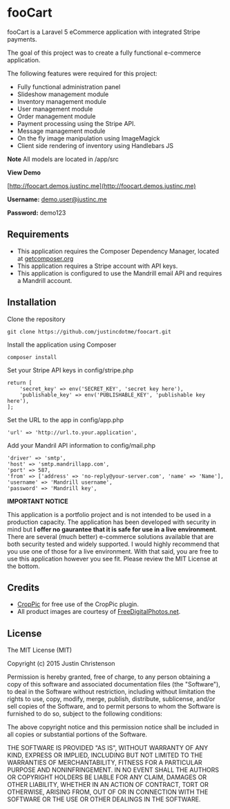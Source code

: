 # fooCart
 fooCart is a Laravel 5 eCommerce application with integrated Stripe payments. 
 
 The goal of this project was to create a fully functional e-commerce application.
 
 The following features were required for this project:
 
  - Fully functional administration panel
  - Slideshow management module
  - Inventory management module
  - User management module
  - Order management module
  - Payment processing using the Stripe API.
  - Message management module
  - On the fly image manipulation using ImageMagick
  - Client side rendering of inventory using Handlebars JS
  
  **Note** 
  All models are located in /app/src
 
 **View Demo**
 
 [http://foocart.demos.justinc.me](http://foocart.demos.justinc.me)
 
 **Username:** demo.user@justinc.me
 
 **Password:** demo123
 
 

## Requirements
 - This application requires the Composer Dependency Manager, located at [getcomposer.org](https://getcomposer.org/)
 - This application requires a Stripe account with API keys.
 - This application is configured to use the Mandrill email API and requires a Mandrill account. 

## Installation

 Clone the repository
 
    git clone https://github.com/justincdotme/foocart.git

 Install the application using Composer
 
    composer install
    
 Set your Stripe API keys in config/stripe.php
 
    return [
        'secret_key' => env('SECRET_KEY', 'secret key here'),
        'publishable_key' => env('PUBLISHABLE_KEY', 'publishable key here'),
    ];
    
 Set the URL to the app in config/app.php
 
    'url' => 'http://url.to.your.application',
    
 Add your Mandril API information to config/mail.php
 
    'driver' => 'smtp',
    'host' => 'smtp.mandrillapp.com',
    'port' => 587,
    'from' => ['address' => 'no-reply@your-server.com', 'name' => 'Name'],
    'username' => 'Mandrill username',
    'password' => 'Mandrill key',
 
 **IMPORTANT NOTICE**
 
 This application is a portfolio project and is not intended to be used in a production capacity. 
 The application has been developed with security in mind but **I offer no gaurantee that it is safe for use in a live environment**. 
 There are several (much better) e-commerce solutions available that are both security tested and widely supported. I would highly recommend that you use one of those for a live environment. 
 With that said, you are free to use this application however you see fit. Please review the MIT License at the bottom.

## Credits

 - [CropPic](http://www.croppic.net) for free use of the CropPic plugin.
 - All product images are courtesy of [FreeDigitalPhotos.net](FreeDigitalPhotos.net).

## License

 The MIT License (MIT)
 
 Copyright (c) 2015 Justin Christenson
 
 Permission is hereby granted, free of charge, to any person obtaining a copy
 of this software and associated documentation files (the "Software"), to deal
 in the Software without restriction, including without limitation the rights
 to use, copy, modify, merge, publish, distribute, sublicense, and/or sell
 copies of the Software, and to permit persons to whom the Software is
 furnished to do so, subject to the following conditions:
 
 The above copyright notice and this permission notice shall be included in
 all copies or substantial portions of the Software.
 
 THE SOFTWARE IS PROVIDED "AS IS", WITHOUT WARRANTY OF ANY KIND, EXPRESS OR
 IMPLIED, INCLUDING BUT NOT LIMITED TO THE WARRANTIES OF MERCHANTABILITY,
 FITNESS FOR A PARTICULAR PURPOSE AND NONINFRINGEMENT. IN NO EVENT SHALL THE
 AUTHORS OR COPYRIGHT HOLDERS BE LIABLE FOR ANY CLAIM, DAMAGES OR OTHER
 LIABILITY, WHETHER IN AN ACTION OF CONTRACT, TORT OR OTHERWISE, ARISING FROM,
 OUT OF OR IN CONNECTION WITH THE SOFTWARE OR THE USE OR OTHER DEALINGS IN
 THE SOFTWARE.